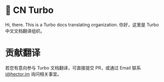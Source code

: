#  👋 CN Turbo
Hi, there. This is a Turbo docs translating organization. 
你好，这里是 Turbo 中文文档翻译组织。

# 贡献翻译
若您有意向参与 Turbo 文档翻译，可直接提交 PR，或通过 Email 联系 i@hector.im 询问相关事宜。
